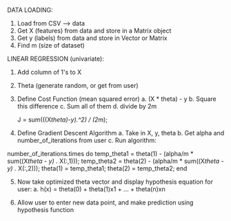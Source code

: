 DATA LOADING:

1. Load from CSV --> data
2. Get X (features) from data and store in a Matrix object
3. Get y (labels) from data and store in Vector or Matrix
4. Find m (size of dataset)


LINEAR REGRESSION (univariate):

1. Add column of 1's to X
2. Theta (generate random, or get from user)
3. Define Cost Function (mean squared error)
    a. (X * theta) - y
    b. Square this difference
    c. Sum all of them
    d. divide by 2m

    J = sum(((X*theta)-y).^2) / (2*m);

4. Define Gradient Descent Algorithm
    a. Take in X, y, theta
    b. Get alpha and number_of_iterations from user
    c. Run algorithm:

number_of_iterations.times do
  temp_theta1 = theta(1) - (alpha/m * sum((X*theta - y) .* X(:,1)));
  temp_theta2 = theta(2) - (alpha/m * sum((X*theta - y) .* X(:,2)));
  theta(1) = temp_theta1;
  theta(2) = temp_theta2;
end

  5. Now take optimized theta vector and display hypothesis equation for user:
    a. h(x) = theta(0) + theta(1)x1 + ... + theta(n)xn

  6. Allow user to enter new data point, and make prediction using hypothesis function 
